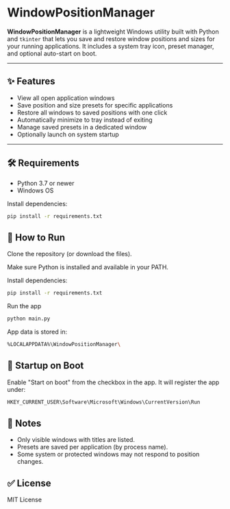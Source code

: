 # WindowPositionManager

**WindowPositionManager** is a lightweight Windows utility built with Python and `tkinter` that lets you save and restore window positions and sizes for your running applications. It includes a system tray icon, preset manager, and optional auto-start on boot.

---

## ✨ Features

- View all open application windows
- Save position and size presets for specific applications
- Restore all windows to saved positions with one click
- Automatically minimize to tray instead of exiting
- Manage saved presets in a dedicated window
- Optionally launch on system startup

---

## 🛠 Requirements

- Python 3.7 or newer
- Windows OS

Install dependencies:

```bash
pip install -r requirements.txt
```

## 🚀 How to Run
Clone the repository (or download the files).

Make sure Python is installed and available in your PATH.

Install dependencies:

```bash
pip install -r requirements.txt
```

Run the app
```bash
python main.py
```

App data is stored in:
```bash
%LOCALAPPDATA%\WindowPositionManager\
```

## 🔧 Startup on Boot
Enable "Start on boot" from the checkbox in the app. It will register the app under:
```bash
HKEY_CURRENT_USER\Software\Microsoft\Windows\CurrentVersion\Run
```

## 📌 Notes
- Only visible windows with titles are listed.
- Presets are saved per application (by process name).
- Some system or protected windows may not respond to position changes.

## ✅ License
MIT License
